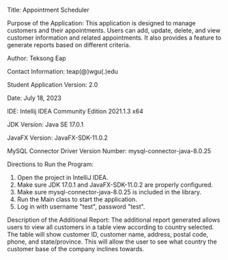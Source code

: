 Title: Appointment Scheduler

Purpose of the Application:
This application is designed to manage customers and their appointments.
Users can add, update, delete, and view customer information and related appointments.
It also provides a feature to generate reports based on different criteria.

Author: Teksong Eap

Contact Information: teap(@)wgu(.)edu

Student Application Version: 2.0

Date: July 18, 2023

IDE: Intellij IDEA Community Edition 2021.1.3 x64

JDK Version: Java SE 17.0.1

JavaFX Version: JavaFX-SDK-11.0.2

MySQL Connector Driver Version Number: mysql-connector-java-8.0.25

Directions to Run the Program:

1. Open the project in IntelliJ IDEA.
2. Make sure JDK 17.0.1 and JavaFX-SDK-11.0.2 are properly configured.
3. Make sure mysql-connector-java-8.0.25 is included in the library.
4. Run the Main class to start the application.
5. Log in with username "test", password "test".

Description of the Additional Report:
The additional report generated allows users to view all customers in a table view according to country selected.
The table will show customer ID, customer name, address, postal code, phone, and state/province.
This will allow the user to see what country the customer base of the company inclines towards.
